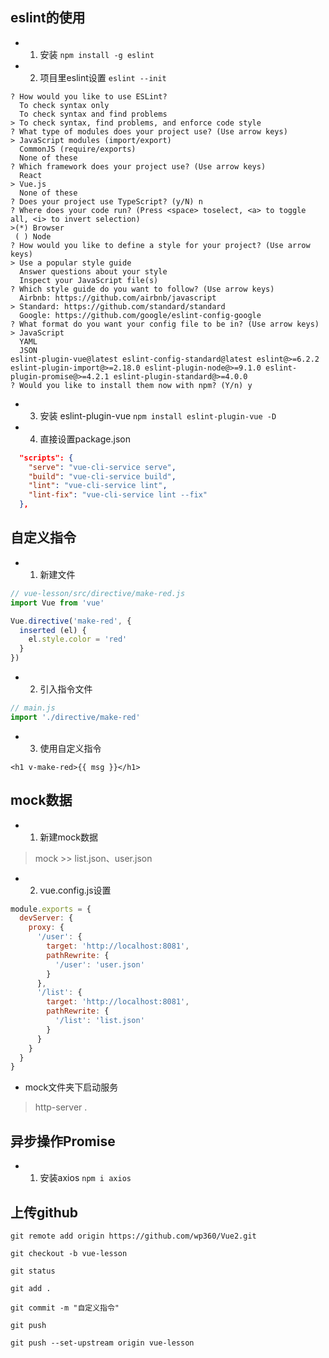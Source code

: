 ## eslint的使用
* 1. 安装
`npm install -g eslint`
* 2. 项目里eslint设置
`eslint --init`
```
? How would you like to use ESLint?
  To check syntax only
  To check syntax and find problems
> To check syntax, find problems, and enforce code style
? What type of modules does your project use? (Use arrow keys)
> JavaScript modules (import/export)
  CommonJS (require/exports)
  None of these
? Which framework does your project use? (Use arrow keys)
  React
> Vue.js
  None of these
? Does your project use TypeScript? (y/N) n
? Where does your code run? (Press <space> toselect, <a> to toggle all, <i> to invert selection)
>(*) Browser
 ( ) Node
? How would you like to define a style for your project? (Use arrow keys)
> Use a popular style guide
  Answer questions about your style
  Inspect your JavaScript file(s)
? Which style guide do you want to follow? (Use arrow keys)
  Airbnb: https://github.com/airbnb/javascript
> Standard: https://github.com/standard/standard
  Google: https://github.com/google/eslint-config-google
? What format do you want your config file to be in? (Use arrow keys)
> JavaScript
  YAML
  JSON
eslint-plugin-vue@latest eslint-config-standard@latest eslint@>=6.2.2 eslint-plugin-import@>=2.18.0 eslint-plugin-node@>=9.1.0 eslint-plugin-promise@>=4.2.1 eslint-plugin-standard@>=4.0.0
? Would you like to install them now with npm? (Y/n) y
```
* 3. 安装 eslint-plugin-vue
`npm install eslint-plugin-vue -D`
* 4. 直接设置package.json
```json
  "scripts": {
    "serve": "vue-cli-service serve",
    "build": "vue-cli-service build",
    "lint": "vue-cli-service lint",
    "lint-fix": "vue-cli-service lint --fix"
  },
```
## 自定义指令
* 1. 新建文件
```js
// vue-lesson/src/directive/make-red.js
import Vue from 'vue'

Vue.directive('make-red', {
  inserted (el) {
    el.style.color = 'red'
  }
})

```
* 2. 引入指令文件
```js
// main.js
import './directive/make-red'
```
* 3. 使用自定义指令
```
<h1 v-make-red>{{ msg }}</h1>
```
## mock数据
* 1. 新建mock数据
> mock >> list.json、user.json
* 2. vue.config.js设置
```js
module.exports = {
  devServer: {
    proxy: {
      '/user': {
        target: 'http://localhost:8081',
        pathRewrite: {
          '/user': 'user.json'
        }
      },
      '/list': {
        target: 'http://localhost:8081',
        pathRewrite: {
          '/list': 'list.json'
        }
      }
    }
  }
}
```
* mock文件夹下启动服务
> http-server .
## 异步操作Promise
* 1. 安装axios
`npm i axios`
## 上传github
```
git remote add origin https://github.com/wp360/Vue2.git

git checkout -b vue-lesson

git status

git add .

git commit -m "自定义指令"

git push

git push --set-upstream origin vue-lesson
```